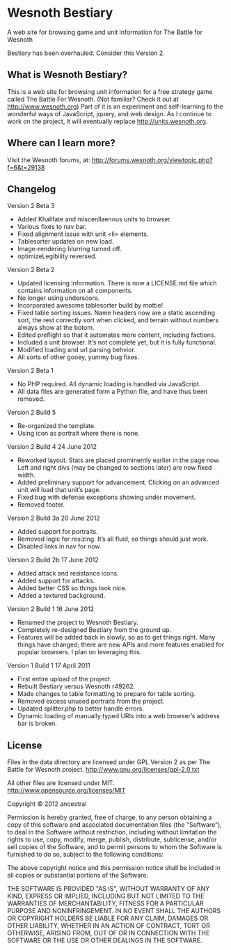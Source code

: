 # Wesnoth Bestiary
A web site for browsing game and unit information for The Battle for Wesnoth

Bestiary has been overhauled. Consider this Version 2.

## What is Wesnoth Bestiary?
This is a web site for browsing unit information for a free strategy game called The Battle For Wesnoth. (Not familiar? Check it out at http://www.wesnoth.org) Part of it is an experiment and self-learning to the wonderful ways of JavaScript, jquery, and web design. As I continue to work on the project, it will eventually replace http://units.wesnoth.org.

## Where can I learn more?
Visit the Wesnoth forums, at:
http://forums.wesnoth.org/viewtopic.php?f=6&t=29138

## Changelog
Version 2 Beta 3
* Added Khalifate and miscenllaenous units to browser.
* Various fixes to nav bar.
* Fixed alignment issue with unit &lt;li&gt; elements.
* Tablesorter updates on new load.
* Image-rendering blurring turned off.
* optimizeLegibility reversed.

Version 2 Beta 2
* Updated licensing information. There is now a LICENSE.md file which
contains information on all components.
* No longer using underscore.
* Incorporated awesome tablesorter build by mottie!
* Fixed table sorting issues. Name headers now are a static ascending
sort, the rest correctly sort when clicked, and terrain without numbers
always show at the botom.
* Edited preflight so that it automates more content, including
factions.
* Included a unit browser. It’s not complete yet, but it is fully
functional.
* Modified loading and url parsing behvior.
* All sorts of other gooey, yummy bug fixes.

Version 2 Beta 1
* No PHP required. All dynamic loading is handled via JavaScript.
* All data files are generated form a Python file, and have thus been
removed.

Version 2 Build 5
* Re-organized the template.
* Using icon as portrait where there is none.

Version 2 Build 4
24 June 2012
* Reworked layout. Stats are placed prominently earlier in the page now. Left and right divs (may be changed to sections later) are now fixed width.
* Added preliminary support for advancement. Clicking on an advanced unit will load that unit’s page.
* Fixed bug with defense exceptions showing under movement.
* Removed footer.

Version 2 Build 3a
20 June 2012
* Added support for portraits.
* Removed logic for resizing. It’s all fluid, so things should just work.
* Disabled links in nav for now.

Version 2 Build 2b
17 June 2012
* Added attack and resistance icons.
* Added support for attacks.
* Added better CSS so things look nice.
* Added a textured background.

Version 2 Build 1
16 June 2012
* Renamed the project to Wesnoth Bestiary.
* Completely re-designed Bestiary from the ground up.
* Features will be added back in slowly, so as to get things right. Many things have changed; there are new APIs and more features enabled for popular browsers. I plan on leveraging this.

Version 1 Build 1
17 April 2011
* First entire upload of the project.
* Rebuilt Bestiary versus Wesnoth r49262.
* Made changes to table formatting to prepare for table sorting.
* Removed excess unused portraits from the project.
* Updated splitter.php to better handle errors.
* Dynamic loading of manually typed URIs into a web browser’s address bar is broken.

## License
Files in the data directory are licensed under GPL Version 2 as per The Battle for Wesnoth project.
http://www.gnu.org/licenses/gpl-2.0.txt

All other files are licensed under MIT.
http://www.opensource.org/licenses/MIT


Copyright © 2012 ancestral

Permission is hereby granted, free of charge, to any person obtaining a copy of this software and associated documentation files (the "Software"), to deal in the Software without restriction, including without limitation the rights to use, copy, modify, merge, publish, distribute, sublicense, and/or sell copies of the Software, and to permit persons to whom the Software is furnished to do so, subject to the following conditions:

The above copyright notice and this permission notice shall be included in all copies or substantial portions of the Software.

THE SOFTWARE IS PROVIDED "AS IS", WITHOUT WARRANTY OF ANY KIND, EXPRESS OR IMPLIED, INCLUDING BUT NOT LIMITED TO THE WARRANTIES OF MERCHANTABILITY, FITNESS FOR A PARTICULAR PURPOSE AND NONINFRINGEMENT. IN NO EVENT SHALL THE AUTHORS OR COPYRIGHT HOLDERS BE LIABLE FOR ANY CLAIM, DAMAGES OR OTHER LIABILITY, WHETHER IN AN ACTION OF CONTRACT, TORT OR OTHERWISE, ARISING FROM, OUT OF OR IN CONNECTION WITH THE SOFTWARE OR THE USE OR OTHER DEALINGS IN THE SOFTWARE.